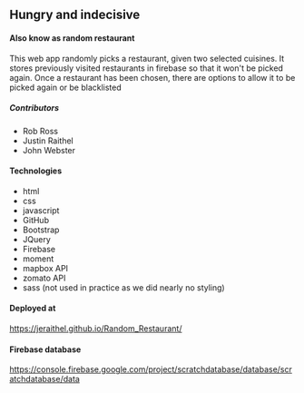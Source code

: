 ## Hungry and indecisive
#### Also know as random restaurant

This web app randomly picks a restaurant, given two selected cuisines. It stores previously visited restaurants in firebase so that it won't be picked again. Once a restaurant has been chosen, there are options to allow it to be picked again or be blacklisted

##### Contributors
* Rob Ross
* Justin Raithel
* John Webster

#### Technologies
* html
* css
* javascript
* GitHub
* Bootstrap
* JQuery
* Firebase
* moment
* mapbox API
* zomato API
* sass (not used in practice as we did nearly no styling)

#### Deployed at
<https://jeraithel.github.io/Random_Restaurant/>

#### Firebase database
<https://console.firebase.google.com/project/scratchdatabase/database/scratchdatabase/data>

